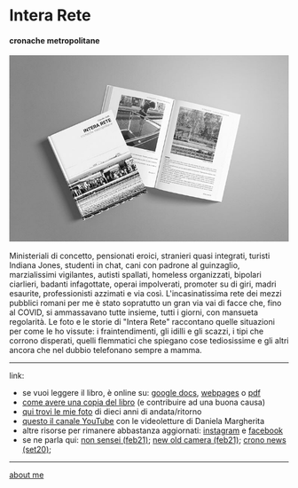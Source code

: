 # Intera Rete  
#### cronache metropolitane   


[![](/IR-facsimile-libro.jpg "Intera Rete - bozza")](https://docs.google.com/document/d/e/2PACX-1vQRwiANaom26EhtbYZtutYeL-2fAjymjrPLMVab8JFhXCJS-6tZhbRlzBT5uN64oruOdjbD5KI3Oofl/pub)

Ministeriali di concetto, pensionati eroici, stranieri quasi integrati, turisti Indiana Jones, studenti in chat, cani con padrone al guinzaglio, marzialissimi vigilantes, autisti spallati, homeless organizzati, bipolari ciarlieri, badanti infagottate, operai impolverati, promoter su di giri, madri esaurite, professionisti azzimati e via così. 
L'incasinatissima rete dei mezzi pubblici romani per me è  stato sopratutto un gran via vai di facce che, fino al COVID, si ammassavano tutte insieme, tutti i giorni, con mansueta regolarità. 
Le foto e le storie di "Intera Rete" raccontano quelle situazioni per come le ho vissute: i fraintendimenti, gli idilli e gli scazzi, i tipi che corrono disperati, quelli flemmatici che spiegano cose tediosissime e gli altri ancora che nel dubbio telefonano sempre a mamma.  

---  
link: 
- se vuoi leggere il libro, è online su: [google docs](https://docs.google.com/document/d/1PV7WbbdWiHOb4LGqKyP_v74guc3X_x8mVvlGyGiRBqY/edit?usp=sharing), [webpages](https://docs.google.com/document/d/e/2PACX-1vQRwiANaom26EhtbYZtutYeL-2fAjymjrPLMVab8JFhXCJS-6tZhbRlzBT5uN64oruOdjbD5KI3Oofl/pub) o [pdf](/interarete-2nd-edition.pdf) 
- [come avere una copia del libro](/interarete-2nd-edition.md) (e contribuire ad una buona causa)  
- [qui trovi le mie foto](https://photos.app.goo.gl/px1VuYtnZLgSsTGAA) di dieci anni di andata/ritorno    
- [questo il canale YouTube](https://www.youtube.com/channel/UC8B2bq3VdPtSeLzryWwNAlQ) con le videoletture di Daniela Margherita 
- altre risorse per rimanere abbastanza aggiornati: [instagram](https://www.instagram.com/InteraRete/) e [facebook](https://www.facebook.com/InteraReteFB)  
- se ne parla qui:  [non sensei (feb21)](https://www.nocsensei.com/lente/talenti/admin4914/quattro-splendidi-libri/); [new old camera (feb21)](https://youtu.be/liLdrN-OhoY); [crono news (set20)](https://crono.news/Y:2020/M:07/D:31/h:20/m:38/s:25/claudio-gatti-storie-metropolitane-di-pendolarismo-quotidiano/?fbclid=IwAR0_44grhOo38E2FiM1h5a4exzcAlRjKYoysokIDaypL9k7MBgGVaRpRAw4);
   
---    
[about me](https://about.me/cacioman)  

